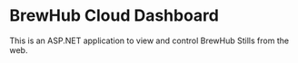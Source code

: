 # BrewHub Cloud Dashboard

This is an ASP.NET application to view and control BrewHub Stills from the web.